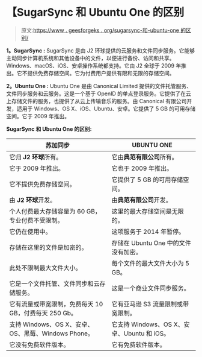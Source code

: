 # 【SugarSync 和 Ubuntu One 的区别

> 原文:[https://www . geesforgeks . org/sugarsync-和-ubuntu-one 的区别/](https://www.geeksforgeeks.org/difference-between-sugarsync-and-ubuntu-one/)

**1。SugarSync :**
SugarSync 是由 J2 环球提供的云服务和文件同步服务。它能够主动同步计算机系统和其他设备中的文件，以便进行备份、访问和共享。Windows、macOS、iOS、安卓操作系统都支持。它由 J2 全球于 2009 年推出。它不提供免费存储空间。它为付费用户提供有限和无限的存储空间。

**2。Ubuntu One :**
Ubuntu One 是由 Canonical Limited 提供的文件托管服务、文件同步服务和云服务。这是一个基于 OpenID 的单点登录服务。它提供了在云上存储文件的服务，也提供了从云上传输音乐的服务。由 Canonical 有限公司开发，适用于 Windows、OS X、iOS、Ubuntu、安卓。它提供了 5 GB 的可用存储空间。它于 2009 年推出。

**SugarSync 和 Ubuntu One 的区别:**

<center>

| 苏加同步 | UBUNTU ONE |
| --- | --- |
| 它归 **J2 环球**所有。 | 它由**典范有限公司**所有。 |
| 它于 2009 年推出。 | 它也于 2009 年推出。 |
| 它不提供免费存储空间。 | 它提供了 5 GB 的可用存储空间。 |
| 由 **J2 环球**开发。 | 由**典范有限公司**开发。 |
| 个人付费最大存储容量为 60 GB，专业付费不受限制。 | 这里的最大存储空间是无限的。 |
| 它仍在使用中。 | 这项服务于 2014 年暂停。 |
| 存储在这里的文件是加密的。 | 存储在 Ubuntu One 中的文件没有加密。 |
| 此处不限制最大文件大小。 | 每个文件的最大文件大小为 5 GB。 |
| 它是一个文件托管、文件同步和云存储服务。 | 这是一个商业文件同步服务。 |
| 它有流量或带宽限制，免费每天 10 GB，付费每天 250 Gb。 | 它有亚马逊 S3 流量限制或带宽限制。 |
| 支持 Windows、OS X、安卓、OS、黑莓、Windows Phone。 | 它支持 Windows、OS X、安卓、Ubuntu 和 iOS。 |
| 它没有免费软件版本。 | 它有免费软件版本。 |

</center>